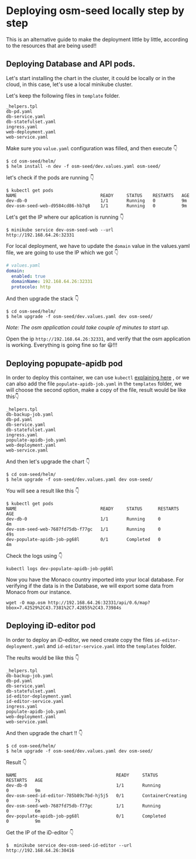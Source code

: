 # Deploying osm-seed locally step by step

This is an alternative guide to make the deployment little by little, according to the resources that are being used!!

## Deploying Database and API pods.

Let's start installing the chart in the cluster, it could be locally or in the cloud, in this case, let's use a local minikube cluster.

Let's keep the following files in `template` folder.

```
_helpers.tpl
db-pd.yaml
db-service.yaml
db-statefulset.yaml
ingress.yaml
web-deployment.yaml
web-service.yaml
```

Make sure you `value.yaml` configuration was filled, and then execute 👇

```
$ cd osm-seed/helm/
$ helm install -n dev -f osm-seed/dev.values.yaml osm-seed/
```

let's check if the pods are running 👇

```
$ kubectl get pods
NAME                                READY     STATUS    RESTARTS   AGE
dev-db-0                            1/1       Running   0          9m
dev-osm-seed-web-d9584cd86-hb7q8    1/1       Running   0          9m
```

Let's get the IP where our aplication is running 👇

```
$ minikube service dev-osm-seed-web --url
http://192.168.64.26:32331
```

For local deployment, we have to update the `domain` value in the values.yaml file, we are going to use the IP which we got 👇


```yaml
# values.yaml
domain:
  enabled: true 
  domainName: 192.168.64.26:32331
  protocolo: http
```

And then upgrade the stack 👇

```
$ cd osm-seed/helm/
$ helm upgrade -f osm-seed/dev.values.yaml dev osm-seed/
```

*Note: The osm application could take couple of minutes to start up.* 

Open the ip `http://192.168.64.26:32331`, and verify that the osm application is working. Everything is going fine so far 😃!!!

## Deploying popupate-apidb pod

In order to deploy this container, we can use `kubectl` [explaining here](RunIndependentlyPod.md) , or we can also add the file `populate-apidb-job.yaml` in the `templates` folder, we will choose the second option, make a copy of the file, result would be like this👇

```
_helpers.tpl
db-backup-job.yaml
db-pd.yaml
db-service.yaml
db-statefulset.yaml
ingress.yaml
populate-apidb-job.yaml
web-deployment.yaml
web-service.yaml
```

And then let's upgrade the chart 👇

```
$ cd osm-seed/helm/
$ helm upgrade -f osm-seed/dev.values.yaml dev osm-seed/
```

You will see a result like this 👇

```
$ kubectl get pods
NAME                                READY     STATUS      RESTARTS   AGE
dev-db-0                            1/1       Running     0          4m
dev-osm-seed-web-7687fd75db-f77gc   1/1       Running     0          49s
dev-populate-apidb-job-pg68l        0/1       Completed   0          4m
```

Check the logs using 👇

```
kubectl logs dev-populate-apidb-job-pg68l 
```

Now you have the Monaco country imported into your local database. For verifying if the data is in the Database, we will export some data from Monaco from our instance.


```
wget -O map.osm http://192.168.64.26:32331/api/0.6/map?bbox=7.42529%2C43.7381%2C7.42855%2C43.73984s
```

## Deploying iD-editor pod

In order to deploy an iD-editor, we need create copy the files `id-editor-deployment.yaml` and  `id-editor-service.yaml` into the `templates` folder.

The reults would be like this 👇

```
_helpers.tpl
db-backup-job.yaml
db-pd.yaml
db-service.yaml
db-statefulset.yaml
id-editor-deployment.yaml
id-editor-service.yaml
ingress.yaml
populate-apidb-job.yaml
web-deployment.yaml
web-service.yaml

```

And then upgrade the chart !! 👇

```
$ cd osm-seed/helm/
$ helm upgrade -f osm-seed/dev.values.yaml dev osm-seed/
```

Result 👇

```
NAME                                      READY     STATUS              RESTARTS   AGE
dev-db-0                                  1/1       Running             0          9m
dev-osm-seed-id-editor-785b89c7bd-hj5j5   0/1       ContainerCreating   0          7s
dev-osm-seed-web-7687fd75db-f77gc         1/1       Running             0          6m
dev-populate-apidb-job-pg68l              0/1       Completed           0          9m
```

Get the IP of the iD-editor 👇

```
$  minikube service dev-osm-seed-id-editor --url
http://192.168.64.26:30416
```